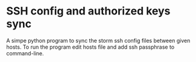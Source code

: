 # SSH config and authorized keys sync

A simpe python program to sync the storm ssh config files between given hosts.
To run the program edit hosts file and add ssh passphrase to command-line.

